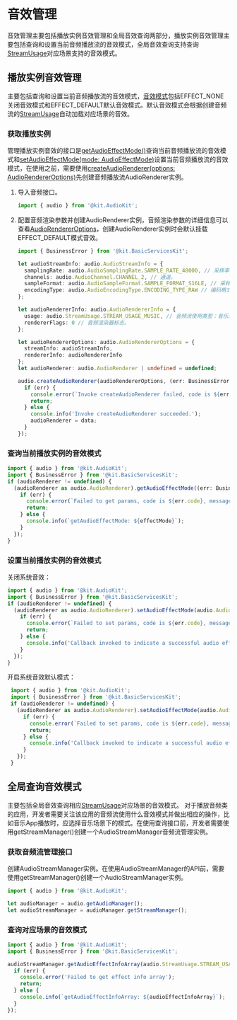# 音效管理
<!--Kit: Audio Kit-->
<!--Subsystem: Multimedia-->
<!--Owner: @songshenke-->
<!--Designer: @caixuejiang; @hao-liangfei; @zhanganxiang-->
<!--Tester: @Filger-->
<!--Adviser: @zengyawen-->

音效管理主要包括播放实例音效管理和全局音效查询两部分，播放实例音效管理主要包括查询和设置当前音频播放流的音效模式，全局音效查询支持查询[StreamUsage](../../reference/apis-audio-kit/arkts-apis-audio-e.md#streamusage)对应场景支持的音效模式。

## 播放实例音效管理

主要包括查询和设置当前音频播放流的音效模式，[音效模式](../../reference/apis-audio-kit/arkts-apis-audio-e.md#audioeffectmode10)包括EFFECT_NONE关闭音效模式和EFFECT_DEFAULT默认音效模式。默认音效模式会根据创建音频流的[StreamUsage](../../reference/apis-audio-kit/arkts-apis-audio-e.md#streamusage)自动加载对应场景的音效。

### 获取播放实例

管理播放实例音效的接口是[getAudioEffectMode()](../../reference/apis-audio-kit/arkts-apis-audio-AudioRenderer.md#getaudioeffectmode10)查询当前音频播放流的音效模式和[setAudioEffectMode(mode: AudioEffectMode)](../../reference/apis-audio-kit/arkts-apis-audio-AudioRenderer.md#setaudioeffectmode10)设置当前音频播放流的音效模式，在使用之前，需要使用[createAudioRenderer(options: AudioRendererOptions)](../../reference/apis-audio-kit/arkts-apis-audio-f.md#audiocreateaudiorenderer8)先创建音频播放流AudioRenderer实例。

1. 导入音频接口。

    ```ts
    import { audio } from '@kit.AudioKit';
    ```

2. 配置音频渲染参数并创建AudioRenderer实例，音频渲染参数的详细信息可以查看[AudioRendererOptions](../../reference/apis-audio-kit/arkts-apis-audio-i.md#audiorendereroptions8)，创建AudioRenderer实例时会默认挂载EFFECT_DEFAULT模式音效。

    ```ts
    import { BusinessError } from '@kit.BasicServicesKit';

    let audioStreamInfo: audio.AudioStreamInfo = {
      samplingRate: audio.AudioSamplingRate.SAMPLE_RATE_48000, // 采样率。
      channels: audio.AudioChannel.CHANNEL_2, // 通道。
      sampleFormat: audio.AudioSampleFormat.SAMPLE_FORMAT_S16LE, // 采样格式。
      encodingType: audio.AudioEncodingType.ENCODING_TYPE_RAW // 编码格式。
    };

    let audioRendererInfo: audio.AudioRendererInfo = {
      usage: audio.StreamUsage.STREAM_USAGE_MUSIC, // 音频流使用类型：音乐。根据业务场景配置，参考StreamUsage。
      rendererFlags: 0 // 音频渲染器标志。
    };

    let audioRendererOptions: audio.AudioRendererOptions = {
      streamInfo: audioStreamInfo,
      rendererInfo: audioRendererInfo
    };
    let audioRenderer: audio.AudioRenderer | undefined = undefined;
   
    audio.createAudioRenderer(audioRendererOptions, (err: BusinessError, data: audio.AudioRenderer) => {
      if (err) {
        console.error(`Invoke createAudioRenderer failed, code is ${err.code}, message is ${err.message}`);
        return;
      } else {
        console.info('Invoke createAudioRenderer succeeded.');
        audioRenderer = data;
      }
    });
    ```

### 查询当前播放实例的音效模式

  ```ts
  import { audio } from '@kit.AudioKit';
  import { BusinessError } from '@kit.BasicServicesKit';
  if (audioRenderer != undefined) {
    (audioRenderer as audio.AudioRenderer).getAudioEffectMode((err: BusinessError, effectMode: audio.AudioEffectMode) => {
      if (err) {
        console.error(`Failed to get params, code is ${err.code}, message is ${err.message}`);
        return;    
      } else {
        console.info(`getAudioEffectMode: ${effectMode}`);
      }
    });
  }
  ```

### 设置当前播放实例的音效模式

关闭系统音效：

  ```ts
  import { audio } from '@kit.AudioKit';
  import { BusinessError } from '@kit.BasicServicesKit';
  if (audioRenderer != undefined) {
    (audioRenderer as audio.AudioRenderer).setAudioEffectMode(audio.AudioEffectMode.EFFECT_NONE, (err: BusinessError) => {
      if (err) {
        console.error(`Failed to set params, code is ${err.code}, message is ${err.message}`);
        return;
      } else {
        console.info('Callback invoked to indicate a successful audio effect mode setting.');
      }
    });
  }
  ```

开启系统音效默认模式：

 ```ts
  import { audio } from '@kit.AudioKit';
  import { BusinessError } from '@kit.BasicServicesKit';
  if (audioRenderer != undefined) {
    (audioRenderer as audio.AudioRenderer).setAudioEffectMode(audio.AudioEffectMode.EFFECT_DEFAULT, (err: BusinessError) => {
      if (err) {
        console.error(`Failed to set params, code is ${err.code}, message is ${err.message}`);
        return;
      } else {
        console.info('Callback invoked to indicate a successful audio effect mode setting.');
      }
    });
  }
  ```

## 全局查询音效模式

主要包括全局音效查询相应[StreamUsage](../../reference/apis-audio-kit/arkts-apis-audio-e.md#streamusage)对应场景的音效模式。
对于播放音频类的应用，开发者需要关注该应用的音频流使用什么音效模式并做出相应的操作，比如音乐App播放时，应选择音乐场景下的模式。在使用查询接口前，开发者需要使用getStreamManager()创建一个AudioStreamManager音频流管理实例。

### 获取音频流管理接口

创建AudioStreamManager实例。在使用AudioStreamManager的API前，需要使用getStreamManager()创建一个AudioStreamManager实例。

   ```ts
   import { audio } from '@kit.AudioKit';

   let audioManager = audio.getAudioManager();
   let audioStreamManager = audioManager.getStreamManager();
   ```

### 查询对应场景的音效模式

  ```ts
  import { audio } from '@kit.AudioKit';
  import { BusinessError } from '@kit.BasicServicesKit';

  audioStreamManager.getAudioEffectInfoArray(audio.StreamUsage.STREAM_USAGE_MUSIC, async (err: BusinessError, audioEffectInfoArray: audio.AudioEffectInfoArray) => {
    if (err) {
      console.error('Failed to get effect info array');
      return;    
    } else {
      console.info(`getAudioEffectInfoArray: ${audioEffectInfoArray}`);
    }
  });
  ```